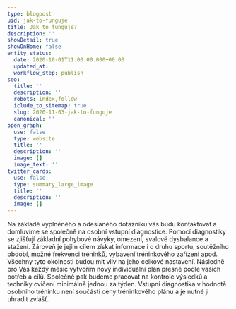 ```yaml
---
type: blogpost
uid: jak-to-funguje
title: Jak to funguje?
description: ''
showDetail: true
showOnHome: false
entity_status:
  date: 2020-10-01T11:00:00.000+00:00
  updated_at:
  workflow_step: publish
seo:
  title: ''
  description: ''
  robots: index,follow
  iclude_to_sitemap: true
  slug: 2020-11-03-jak-to-funguje
  canonical: ''
open_graph:
  use: false
  type: website
  title: ''
  description: ''
  image: []
  image_text: ''
twitter_cards:
  use: false
  type: summary_large_image
  title: ''
  description: ''
  image: []
---
```


Na základě vyplněného a odeslaného dotazníku vás budu kontaktovat a domluvíme se společně na osobní vstupní diagnostice. Pomocí diagnostiky se zjišťují základní pohybové návyky, omezení, svalové dysbalance a stažení. Zároveň je jejím cílem získat informace i o druhu sportu, soutěžního období, možné frekvenci tréninků, vybavení tréninkového zařízeni apod. Všechny tyto okolnosti budou mít vliv na jeho celkové nastavení. Následně pro Vás každý měsíc vytvořím nový individuální plán přesně podle vašich potřeb a cílů. Společně pak budeme pracovat na kontrole výsledků a techniky cvičení minimálně jednou za týden. Vstupní diagnostika v hodnotě osobního tréninku není součástí ceny tréninkového plánu a je nutné ji uhradit zvlášť.
